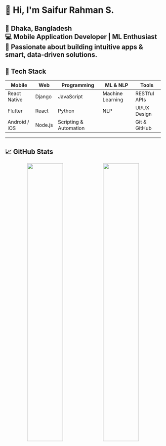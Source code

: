 # 👋 Hi, I'm Saifur Rahman S.

📍 Dhaka, Bangladesh  
💻 Mobile Application Developer | ML Enthusiast  
🧠 Passionate about building intuitive apps & smart, data-driven solutions.
---
## 🚀 Tech Stack

| Mobile              | Web                | Programming         | ML & NLP            | Tools               |
|---------------------|--------------------|----------------------|----------------------|----------------------|
| React Native        | Django             | JavaScript           | Machine Learning     | RESTful APIs         |
| Flutter             | React              | Python               | NLP                  | UI/UX Design         |
| Android / iOS       | Node.js            | Scripting & Automation |                      | Git & GitHub         |
---
## 📈 GitHub Stats
<p align="center">
  <img src="https://github-readme-stats.vercel.app/api?username=Saifur43&show_icons=true&count_private=true&theme=tokyonight&hide=contribs&hide_title=true&border_radius=10&include_all_commits=true" width="48%" />
  <img src="https://github-readme-stats.vercel.app/api/top-langs/?username=Saifur43&layout=compact&theme=tokyonight&border_radius=10" width="48%" />
</p>
